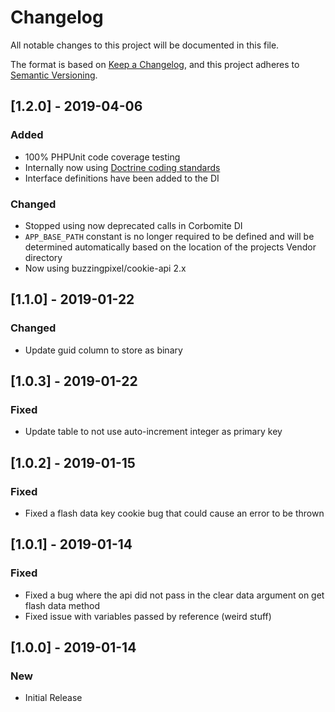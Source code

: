# Changelog
All notable changes to this project will be documented in this file.

The format is based on [Keep a Changelog](https://keepachangelog.com/en/1.0.0/),
and this project adheres to [Semantic Versioning](https://semver.org/spec/v2.0.0.html).

## [1.2.0] - 2019-04-06
### Added 
- 100% PHPUnit code coverage testing
- Internally now using [Doctrine coding standards](https://github.com/doctrine/coding-standard)
- Interface definitions have been added to the DI
### Changed
- Stopped using now deprecated calls in Corbomite DI
- `APP_BASE_PATH` constant is no longer required to be defined and will be determined automatically based on the location of the projects Vendor directory
- Now using buzzingpixel/cookie-api 2.x

## [1.1.0] - 2019-01-22
### Changed
- Update guid column to store as binary

## [1.0.3] - 2019-01-22
### Fixed
- Update table to not use auto-increment integer as primary key

## [1.0.2] - 2019-01-15
### Fixed
- Fixed a flash data key cookie bug that could cause an error to be thrown

## [1.0.1] - 2019-01-14
### Fixed
- Fixed a bug where the api did not pass in the clear data argument on get flash data method
- Fixed issue with variables passed by reference (weird stuff)

## [1.0.0] - 2019-01-14
### New
- Initial Release
